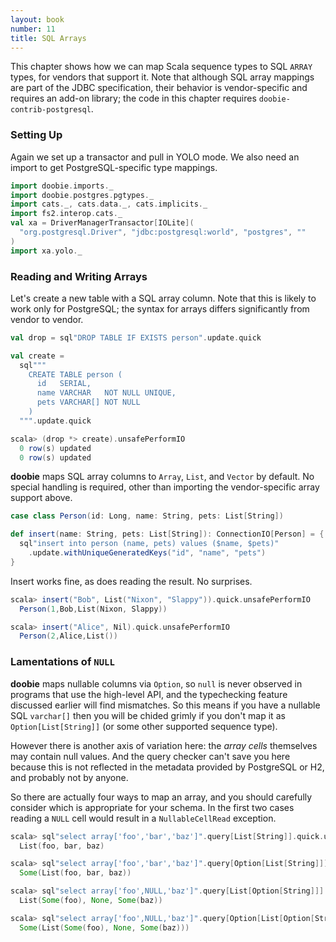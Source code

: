 ```yaml
---
layout: book
number: 11
title: SQL Arrays
---
```


This chapter shows how we can map Scala sequence types to SQL `ARRAY` types, for vendors that support it. Note that although SQL array mappings are part of the JDBC specification,  their behavior is vendor-specific and requires an add-on library; the code in this chapter requires `doobie-contrib-postgresql`.

### Setting Up

Again we set up a transactor and pull in YOLO mode. We also need an import to get PostgreSQL-specific type mappings.

```scala
import doobie.imports._
import doobie.postgres.pgtypes._
import cats._, cats.data._, cats.implicits._
import fs2.interop.cats._
val xa = DriverManagerTransactor[IOLite](
  "org.postgresql.Driver", "jdbc:postgresql:world", "postgres", ""
)
import xa.yolo._
```

### Reading and Writing Arrays

Let's create a new table with a SQL array column. Note that this is likely to work only for PostgreSQL; the syntax for arrays differs significantly from vendor to vendor.

```scala
val drop = sql"DROP TABLE IF EXISTS person".update.quick

val create =
  sql"""
    CREATE TABLE person (
      id   SERIAL,
      name VARCHAR   NOT NULL UNIQUE,
      pets VARCHAR[] NOT NULL
    )
  """.update.quick
```

```scala
scala> (drop *> create).unsafePerformIO
  0 row(s) updated
  0 row(s) updated
```

**doobie** maps SQL array columns to `Array`, `List`, and `Vector` by default. No special handling is required, other than importing the vendor-specific array support above.

```scala
case class Person(id: Long, name: String, pets: List[String])

def insert(name: String, pets: List[String]): ConnectionIO[Person] = {
  sql"insert into person (name, pets) values ($name, $pets)"
    .update.withUniqueGeneratedKeys("id", "name", "pets")
}
```

Insert works fine, as does reading the result. No surprises.

```scala
scala> insert("Bob", List("Nixon", "Slappy")).quick.unsafePerformIO
  Person(1,Bob,List(Nixon, Slappy))

scala> insert("Alice", Nil).quick.unsafePerformIO
  Person(2,Alice,List())
```

### Lamentations of `NULL`

**doobie** maps nullable columns via `Option`, so `null` is never observed in programs that use the high-level API, and the typechecking feature discussed earlier will find mismatches. So this means if you have a nullable SQL `varchar[]` then you will be chided grimly if you don't map it as `Option[List[String]]` (or some other supported sequence type).

However there is another axis of variation here: the *array cells* themselves may contain null values. And the query checker can't save you here because this is not reflected in the metadata provided by PostgreSQL or H2, and probably not by anyone.

So there are actually four ways to map an array, and you should carefully consider which is appropriate for your schema. In the first two cases reading a `NULL` cell would result in a `NullableCellRead` exception.

```scala
scala> sql"select array['foo','bar','baz']".query[List[String]].quick.unsafePerformIO
  List(foo, bar, baz)

scala> sql"select array['foo','bar','baz']".query[Option[List[String]]].quick.unsafePerformIO
  Some(List(foo, bar, baz))

scala> sql"select array['foo',NULL,'baz']".query[List[Option[String]]].quick.unsafePerformIO
  List(Some(foo), None, Some(baz))

scala> sql"select array['foo',NULL,'baz']".query[Option[List[Option[String]]]].quick.unsafePerformIO
  Some(List(Some(foo), None, Some(baz)))
```

